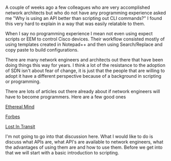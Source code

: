 A couple of weeks ago a few colleagues who are very accomplished network architects but who do not have any programming experience asked me "Why is using an API better than scripting out CLI commands?" I found this very hard to explain in a way that was easily relatable to them.

When I say no programming experience I mean not even using expect scripts or EEM to control Cisco devices. Their workflow consisted mostly of using templates created in Notepad++ and then using Search/Replace and copy paste to build configurations.

There are many network engineers and architects out there that have been doing things this way for years. I think a lot of the resistance to the adoption of SDN isn't about fear of change, it is just that the people that are willing to adopt it have a different perspective because of a background in scripting or programming.

There are lots of articles out there already about if network engineers will have to become programmers. Here are a few good ones

[Ethereal Mind](https://etherealmind.com/turn-network-engineers-software-engineers/)

[Forbes](https://www.forbes.com/sites/moorinsights/2018/06/14/api-is-the-new-cli-for-cisco-systems)

[Lost In Transit](http://lostintransit.se/2019/02/04/sdn-ate-my-hamster/)

I'm not going to go into that discussion here. What I would like to do is discuss what APIs are, what API's are available to network engineers, what the advantages of using them are and how to use them. Before we get into that we will start with a basic introduction to scripting.


